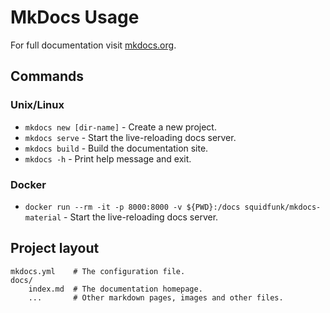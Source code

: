 # MkDocs Usage

For full documentation visit [mkdocs.org](https://www.mkdocs.org).

## Commands

### Unix/Linux

* `mkdocs new [dir-name]` - Create a new project.
* `mkdocs serve` - Start the live-reloading docs server.
* `mkdocs build` - Build the documentation site.
* `mkdocs -h` - Print help message and exit.

### Docker

* `docker run --rm -it -p 8000:8000 -v ${PWD}:/docs squidfunk/mkdocs-material` - Start the live-reloading docs server.

## Project layout

    mkdocs.yml    # The configuration file.
    docs/
        index.md  # The documentation homepage.
        ...       # Other markdown pages, images and other files.
